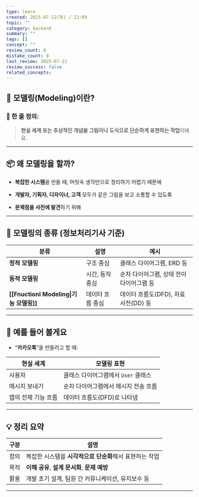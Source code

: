```yaml
---
type: learn
created: 2025-07-22(화) / 22:09
topic: ""
category: backend
summary: ""
tags: []
concept: ""
review_count: 0
mistake_count: 0
last_review: 2025-07-22
review_success: false
related_concepts:
---
```


## 🧠 모델링(Modeling)이란?

### 📌 한 줄 정의:

> **현실 세계 또는 추상적인 개념을 그림이나 도식으로 단순하게 표현하는 작업**이에요.

---

## 📦 왜 모델링을 할까?

- **복잡한 시스템**을 만들 때, 머릿속 생각만으로 정리하기 어렵기 때문에
    
- **개발자, 기획자, 디자이너, 고객** 모두가 같은 그림을 보고 소통할 수 있도록
    
- **문제점을 사전에 발견**하기 위해
    

---

## 🧰 모델링의 종류 (정보처리기사 기준)

| 분류                                 | 설명        | 예시                       |
| ---------------------------------- | --------- | ------------------------ |
| **정적 모델링**                         | 구조 중심     | 클래스 다이어그램, ERD 등         |
| **동적 모델링**                         | 시간, 동작 중심 | 순차 다이어그램, 상태 전이 다이어그램 등  |
| **[[Fnuctionl Modeling\|기능 모델링]]** | 데이터 흐름 중심 | 데이터 흐름도(DFD), 자료사전(DD) 등 |

---

## 🎯 예를 들어 볼게요

- “**카카오톡**”을 만들려고 할 때:
    

|현실 세계|모델링 표현|
|---|---|
|사용자|클래스 다이어그램에서 `User` 클래스|
|메시지 보내기|순차 다이어그램에서 메시지 전송 흐름|
|앱의 전체 기능 흐름|데이터 흐름도(DFD)로 나타냄|

---

## 💡 정리 요약

|구분|설명|
|---|---|
|정의|복잡한 시스템을 **시각적으로 단순화**해서 표현하는 작업|
|목적|**이해 공유**, **설계 문서화**, **문제 예방**|
|활용|개발 초기 설계, 팀원 간 커뮤니케이션, 유지보수 등|

---
